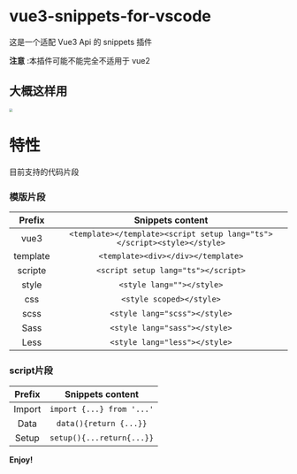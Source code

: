 # vue3-snippets-for-vscode

这是一个适配 Vue3 Api 的 snippets 插件

**注意** :本插件可能不能完全不适用于 vue2

## 大概这样用

<img src="https://inews.gtimg.com/newsapp_ls/0/14470097784/0.gif" style="zoom: 40%;" />

# 特性

目前支持的代码片段



### 模版片段

|  Prefix  |                       Snippets content                       |
| :------: | :----------------------------------------------------------: |
|   vue3   | `<template></template><script setup lang="ts"></script><style></style>` |
| template |              `<template><div></div></template>`              |
| scripte  |             `<script setup lang="ts"></script>`              |
|  style   |                  `<style lang=""></style>`                   |
|   css    |                   `<style scoped></style>`                   |
|   scss   |                `<style lang="scss"></style>`                 |
|   Sass   |                `<style lang="sass"></style>`                 |
|   Less   |                `<style lang="less"></style>`                 |

### script片段

| Prefix |     Snippets content      |
| :----: | :-----------------------: |
| Import | `import {...} from '...'` |
|  Data  |  `data(){return {...}}`   |
| Setup  | `setup(){...return{...}}` |



**Enjoy!**
